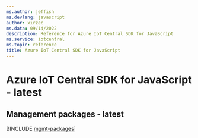 ```yaml
---
ms.author: jeffish
ms.devlang: javascript
author: xirzec
ms.data: 09/14/2022
description: Reference for Azure IoT Central SDK for JavaScript
ms.service: iotcentral
ms.topic: reference
title: Azure IoT Central SDK for JavaScript
---
```

# Azure IoT Central SDK for JavaScript - latest

## Management packages - latest
[!INCLUDE [mgmt-packages](iot-central-mgmt-index.md)]